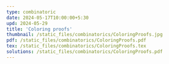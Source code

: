 ```yaml
---
type: combinatoric
date: 2024-05-17T10:00:00+5:30
upd: 2024-05-29
title: 'Coloring proofs'
thumbnail: /static_files/combinatorics/ColoringProofs.jpg
pdf: /static_files/combinatorics/ColoringProofs.pdf
tex: /static_files/combinatorics/ColoringProofs.tex
solutions: /static_files/combinatorics/ColoringProofs.pdf
---
```

